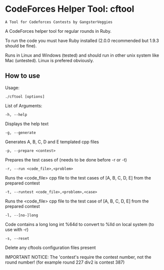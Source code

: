 CodeForces Helper Tool: cftool
======

	A Tool for Codeforces Contests by GangsterVeggies


A CodeForces helper tool for regular rounds in Ruby.

To run the code you must have Ruby installed (2.0.0 recommended but 1.9.3 should be fine).

Runs in Linux and Windows (tested) and should run in other unix system like Mac (untested). Linux is prefered obviously.

## How to use

Usage:

	./cftool [options]

List of Arguments:

	-h, --help

Displays the help text

	-g, --generate

Generates A, B, C, D and E templated cpp files

	-p, --prepare <contest>
	
Prepares the test cases of <contest> (needs to be done before -r or -t)

	-r, --run <code_file>,<problem>

Runs the <code_file> cpp file to the test cases of <problem> [A, B, C, D, E] from the prepared contest

	-t, --runtest <code_file>,<problem>,<case>
	
Runs the <code_file> cpp file to the test case <case> of <problem> [A, B, C, D, E] from the prepared contest

	-l, --[no-]long
	
Code contains a long long int %64d to convert to %lld on local system (to use with -r)

	-s, --reset
	
Delete any cftools configuration files present

IMPORTANT NOTICE: The 'contest's require the contest number, not the round number!
(for example round 227 div2 is contest 387)
